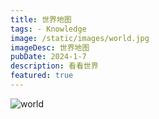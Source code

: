 ```yaml
---
title: 世界地图
tags: - Knowledge 
image: /static/images/world.jpg
imageDesc: 世界地图
pubDate: 2024-1-7
description: 看看世界
featured: true
---
```


<img src="https://cdn.jsdelivr.net/gh/SUNSIR007/picx-images-hosting@master/20240126/world.3oa14qnpv700.jpg" alt="world" />
